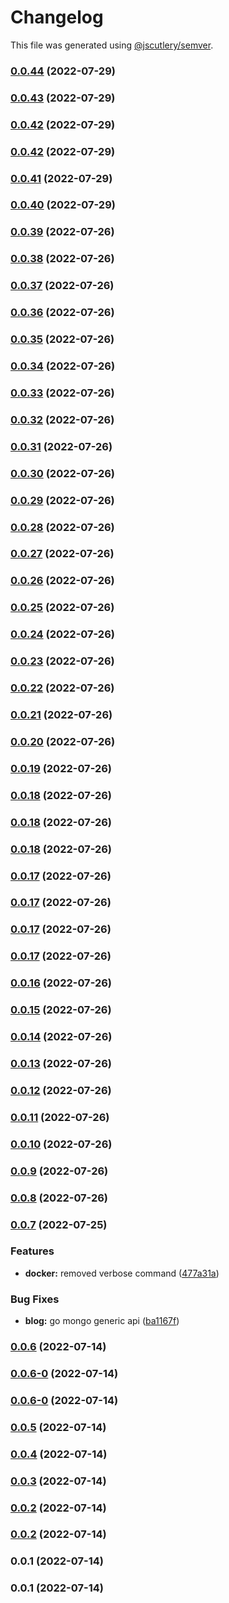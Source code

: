 # Changelog

This file was generated using [@jscutlery/semver](https://github.com/jscutlery/semver).

### [0.0.44](https://github.com/yurikrupnik/nx-go-playground/compare/users-api-0.0.43...users-api-0.0.44) (2022-07-29)

### [0.0.43](https://github.com/yurikrupnik/nx-go-playground/compare/users-api-0.0.42...users-api-0.0.43) (2022-07-29)

### [0.0.42](https://github.com/yurikrupnik/nx-go-playground/compare/users-api-0.0.41...users-api-0.0.42) (2022-07-29)

### [0.0.42](https://github.com/yurikrupnik/nx-go-playground/compare/users-api-0.0.41...users-api-0.0.42) (2022-07-29)

### [0.0.41](https://github.com/yurikrupnik/nx-go-playground/compare/users-api-0.0.40...users-api-0.0.41) (2022-07-29)

### [0.0.40](https://github.com/yurikrupnik/nx-go-playground/compare/users-api-0.0.39...users-api-0.0.40) (2022-07-29)

### [0.0.39](https://github.com/yurikrupnik/nx-go-playground/compare/users-api-0.0.38...users-api-0.0.39) (2022-07-26)

### [0.0.38](https://github.com/yurikrupnik/nx-go-playground/compare/users-api-0.0.37...users-api-0.0.38) (2022-07-26)

### [0.0.37](https://github.com/yurikrupnik/nx-go-playground/compare/users-api-0.0.36...users-api-0.0.37) (2022-07-26)

### [0.0.36](https://github.com/yurikrupnik/nx-go-playground/compare/users-api-0.0.35...users-api-0.0.36) (2022-07-26)

### [0.0.35](https://github.com/yurikrupnik/nx-go-playground/compare/users-api-0.0.34...users-api-0.0.35) (2022-07-26)

### [0.0.34](https://github.com/yurikrupnik/nx-go-playground/compare/users-api-0.0.33...users-api-0.0.34) (2022-07-26)

### [0.0.33](https://github.com/yurikrupnik/nx-go-playground/compare/users-api-0.0.32...users-api-0.0.33) (2022-07-26)

### [0.0.32](https://github.com/yurikrupnik/nx-go-playground/compare/users-api-0.0.31...users-api-0.0.32) (2022-07-26)

### [0.0.31](https://github.com/yurikrupnik/nx-go-playground/compare/users-api-0.0.30...users-api-0.0.31) (2022-07-26)

### [0.0.30](https://github.com/yurikrupnik/nx-go-playground/compare/users-api-0.0.29...users-api-0.0.30) (2022-07-26)

### [0.0.29](https://github.com/yurikrupnik/nx-go-playground/compare/users-api-0.0.28...users-api-0.0.29) (2022-07-26)

### [0.0.28](https://github.com/yurikrupnik/nx-go-playground/compare/users-api-0.0.27...users-api-0.0.28) (2022-07-26)

### [0.0.27](https://github.com/yurikrupnik/nx-go-playground/compare/users-api-0.0.26...users-api-0.0.27) (2022-07-26)

### [0.0.26](https://github.com/yurikrupnik/nx-go-playground/compare/users-api-0.0.25...users-api-0.0.26) (2022-07-26)

### [0.0.25](https://github.com/yurikrupnik/nx-go-playground/compare/users-api-0.0.24...users-api-0.0.25) (2022-07-26)

### [0.0.24](https://github.com/yurikrupnik/nx-go-playground/compare/users-api-0.0.23...users-api-0.0.24) (2022-07-26)

### [0.0.23](https://github.com/yurikrupnik/nx-go-playground/compare/users-api-0.0.22...users-api-0.0.23) (2022-07-26)

### [0.0.22](https://github.com/yurikrupnik/nx-go-playground/compare/users-api-0.0.21...users-api-0.0.22) (2022-07-26)

### [0.0.21](https://github.com/yurikrupnik/nx-go-playground/compare/users-api-0.0.20...users-api-0.0.21) (2022-07-26)

### [0.0.20](https://github.com/yurikrupnik/nx-go-playground/compare/users-api-0.0.19...users-api-0.0.20) (2022-07-26)

### [0.0.19](https://github.com/yurikrupnik/nx-go-playground/compare/users-api-0.0.18...users-api-0.0.19) (2022-07-26)

### [0.0.18](https://github.com/yurikrupnik/nx-go-playground/compare/users-api-0.0.17...users-api-0.0.18) (2022-07-26)

### [0.0.18](https://github.com/yurikrupnik/nx-go-playground/compare/users-api-0.0.17...users-api-0.0.18) (2022-07-26)

### [0.0.18](https://github.com/yurikrupnik/nx-go-playground/compare/users-api-0.0.17...users-api-0.0.18) (2022-07-26)

### [0.0.17](https://github.com/yurikrupnik/nx-go-playground/compare/users-api-0.0.16...users-api-0.0.17) (2022-07-26)

### [0.0.17](https://github.com/yurikrupnik/nx-go-playground/compare/users-api-0.0.16...users-api-0.0.17) (2022-07-26)

### [0.0.17](https://github.com/yurikrupnik/nx-go-playground/compare/users-api-0.0.16...users-api-0.0.17) (2022-07-26)

### [0.0.17](https://github.com/yurikrupnik/nx-go-playground/compare/users-api-0.0.16...users-api-0.0.17) (2022-07-26)

### [0.0.16](https://github.com/yurikrupnik/nx-go-playground/compare/users-api-0.0.15...users-api-0.0.16) (2022-07-26)

### [0.0.15](https://github.com/yurikrupnik/nx-go-playground/compare/users-api-0.0.14...users-api-0.0.15) (2022-07-26)

### [0.0.14](https://github.com/yurikrupnik/nx-go-playground/compare/users-api-0.0.13...users-api-0.0.14) (2022-07-26)

### [0.0.13](https://github.com/yurikrupnik/nx-go-playground/compare/users-api-0.0.12...users-api-0.0.13) (2022-07-26)

### [0.0.12](https://github.com/yurikrupnik/nx-go-playground/compare/users-api-0.0.11...users-api-0.0.12) (2022-07-26)

### [0.0.11](https://github.com/yurikrupnik/nx-go-playground/compare/users-api-0.0.10...users-api-0.0.11) (2022-07-26)

### [0.0.10](https://github.com/yurikrupnik/nx-go-playground/compare/users-api-0.0.9...users-api-0.0.10) (2022-07-26)

### [0.0.9](https://github.com/yurikrupnik/nx-go-playground/compare/users-api-0.0.8...users-api-0.0.9) (2022-07-26)

### [0.0.8](https://github.com/yurikrupnik/nx-go-playground/compare/users-api-0.0.7...users-api-0.0.8) (2022-07-26)

### [0.0.7](https://github.com/yurikrupnik/nx-go-playground/compare/users-api-0.0.6...users-api-0.0.7) (2022-07-25)


### Features

* **docker:** removed verbose command ([477a31a](https://github.com/yurikrupnik/nx-go-playground/commit/477a31a68ea2527cb62ed0e991c9a12f017f6ef9))


### Bug Fixes

* **blog:** go mongo generic api ([ba1167f](https://github.com/yurikrupnik/nx-go-playground/commit/ba1167f5caade9cabf19ff696122d5f0b727ff1d))

### [0.0.6](https://github.com/yurikrupnik/nx-go-playground/compare/users-api-0.0.6-0...users-api-0.0.6) (2022-07-14)

### [0.0.6-0](https://github.com/yurikrupnik/nx-go-playground/compare/users-api-0.0.5...users-api-0.0.6-0) (2022-07-14)

### [0.0.6-0](https://github.com/yurikrupnik/nx-go-playground/compare/users-api-0.0.5...users-api-0.0.6-0) (2022-07-14)

### [0.0.5](https://github.com/yurikrupnik/nx-go-playground/compare/users-api-0.0.4...users-api-0.0.5) (2022-07-14)

### [0.0.4](https://github.com/yurikrupnik/nx-go-playground/compare/users-api-0.0.3...users-api-0.0.4) (2022-07-14)

### [0.0.3](https://github.com/yurikrupnik/nx-go-playground/compare/users-api-0.0.2...users-api-0.0.3) (2022-07-14)

### [0.0.2](https://github.com/yurikrupnik/nx-go-playground/compare/users-api-0.0.1...users-api-0.0.2) (2022-07-14)

### [0.0.2](https://github.com/yurikrupnik/nx-go-playground/compare/users-api-0.0.1...users-api-0.0.2) (2022-07-14)

### 0.0.1 (2022-07-14)

### 0.0.1 (2022-07-14)
